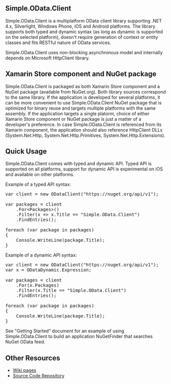 ## Simple.OData.Client

Simple.OData.Client is a multiplatform OData client library supporting .NET 4.x, Silverlight, Windows Phone, iOS and Android platforms. The library supports both typed and dynamic syntax (as long as dynamic is supported on the selected platform), doesn't require generation of context or entity classes and fits RESTful nature of OData services.

Simple.OData.Client uses non-blocking asynchronous model and internally depends on Microsoft HttpClient library. 

## Xamarin Store component and NuGet package

Simple.OData.Client is packaged as both Xamarin Store component and a NuGet package (available from NuGet.org). Both library sources correspond to the same library. If the application is developed for several platforms, it can be more convenient to use Simple.OData.Client NuGet package that is optimized for binary reuse and targets multiple platforms with the same assembly. If the application targets a single platorm, choice of either Xamarin Store component or NuGet package is just a matter of a developer's preference. In case Simple.OData.Client is referenced from its Xamarin component, the application should also reference HttpClient DLLs (System.Net.Http, System.Net.Http.Primitives, System.Net.Http.Extensions).

## Quick Usage

Simple.OData.Client comes with typed and dynamic API. Typed API is supported on all platforms, support for dynamic API is experimental on iOS and available on other platforms.

Example of a typed API syntax:

<pre>
var client = new ODataClient("https://nuget.org/api/v1");

var packages = client
    .For&lt;Packages&gt;()
    .Filter(x => x.Title == "Simple.OData.Client")
    .FindEntries();

foreach (var package in packages)
{
    Console.WriteLine(package.Title);
}</pre>

Example of a dynamic API syntax:

<pre>
var client = new ODataClient("https://nuget.org/api/v1");
var x = ODataDynamic.Expression;

var packages = client
    .For(x.Packages)
    .Filter(x.Title == "Simple.OData.Client")
    .FindEntries();

foreach (var package in packages)
{
    Console.WriteLine(package.Title);
}</pre>

See "Getting Started" document for an example of using Simple.OData.Client to build an application NuGetFinder that searches NuGet OData feed.

## Other Resources

* [Wiki pages](https://github.com/object/Simple.OData.Client/wiki)
* [Source Code Repository](https://github.com/object/Simple.OData.Client)


